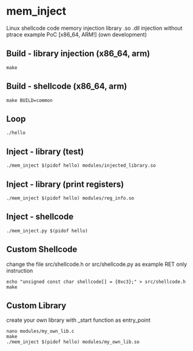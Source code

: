 # mem_inject
Linux shellcode code memory injection library .so .dll injection without ptrace example PoC [x86_64, ARM!] (own development)



## Build - library injection (x86_64, arm)
`
make
`

## Build - shellcode (x86_64, arm)
`
make BUILD=common
`

## Loop
`
./hello
`

## Inject - library (test)
`
./mem_inject $(pidof hello) modules/injected_library.so
`

## Inject - library (print registers)
`
./mem_inject $(pidof hello) modules/reg_info.so
`

## Inject - shellcode
`
./mem_inject.py $(pidof hello)
`

## Custom Shellcode
change the file src/shellcode.h or src/shellcode.py as example RET only instruction

```
echo "unsigned const char shellcode[] = {0xc3};" > src/shellcode.h
make
```

## Custom Library
create your own library with _start function as entry_point
```
nano modules/my_own_lib.c
make
./mem_inject $(pidof hello) modules/my_own_lib.so
```
